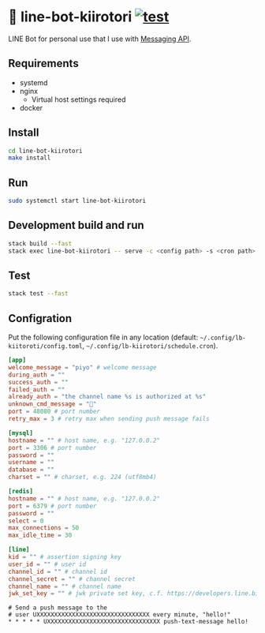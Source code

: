 # 🐥 line-bot-kiirotori [![test](https://github.com/falgon/line-bot-kiirotori/actions/workflows/test.yml/badge.svg)](https://github.com/falgon/line-bot-kiirotori/actions/workflows/test.yml)

LINE Bot for personal use that I use with [Messaging API](https://developers.line.biz/ja/services/messaging-api/).

## Requirements

- systemd
- nginx
  - Virtual host settings required
- docker

## Install

```bash
cd line-bot-kiirotori
make install
```

## Run

```bash
sudo systemctl start line-bot-kiirotori
```

## Development build and run

```bash
stack build --fast
stack exec line-bot-kiirotori -- serve -c <config path> -s <cron path>
```

## Test

```bash
stack test --fast
```

## Configration

Put the following configuration file in any location (default: `~/.config/lb-kiitoroti/config.toml`, `~/.config/lb-kiirotori/schedule.cron`).

```toml
[app]
welcome_message = "piyo" # welcome message
during_auth = ""
success_auth = ""
failed_auth = ""
already_auth = "the channel name %s is authorized at %s"
unknown_cmd_message = "🤔"
port = 48080 # port number
retry_max = 3 # retry max when sending push message fails

[mysql]
hostname = "" # host name, e.g. "127.0.0.2"
port = 3306 # port number
password = ""
username = ""
database = ""
charset = "" # charset, e.g. 224 (utf8mb4)

[redis]
hostname = "" # host name, e.g. "127.0.0.2"
port = 6379 # port number
password = ""
select = 0
max_connections = 50
max_idle_time = 30

[line]
kid = "" # assertion signing key
user_id = "" # user id
channel_id = "" # channel id
channel_secret = "" # channel secret
channel_name = "" # channel name
jwk_set_key = "" # jwk private set key, c.f. https://developers.line.biz/en/docs/messaging-api/generate-json-web-token/#generate-private-and-public-key
```

```cron
# Send a push message to the
# user UXXXXXXXXXXXXXXXXXXXXXXXXXXXXXXXX every minute, "hello!"
* * * * * UXXXXXXXXXXXXXXXXXXXXXXXXXXXXXXXX push-text-message hello!
```
